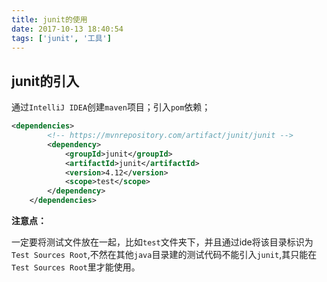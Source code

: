 ```yaml
---
title: junit的使用
date: 2017-10-13 18:40:54
tags: ['junit', '工具']
---
```

## junit的引入
通过`IntelliJ IDEA`创建`maven`项目；引入`pom`依赖；
``` xml
<dependencies>
        <!-- https://mvnrepository.com/artifact/junit/junit -->
        <dependency>
            <groupId>junit</groupId>
            <artifactId>junit</artifactId>
            <version>4.12</version>
            <scope>test</scope>
        </dependency>
    </dependencies>
```
**注意点：**

一定要将测试文件放在一起，比如`test`文件夹下，并且通过ide将该目录标识为`Test Sources Root`,不然在其他`java`目录建的测试代码不能引入`junit`,其只能在`Test Sources Root`里才能使用。

